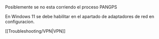 
Posiblemente se no esta corriendo el proceso PANGPS

En Windows 11 se debe habilitar en el apartado de adaptadores de red en configuracion.

[[Troubleshooting/VPN|VPN]]
